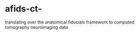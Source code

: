 # afids-ct-
translating over the anatomical fiducials framework to computed tomography neuroimaging data 
